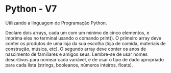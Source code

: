 # Python - V7
Utilizando a linguagem de Programação Python. 

Declare dois arrays, cada um com um mínimo de cinco elementos, e imprima eles no terminal usando o comando print(). O primeiro array deve conter os produtos de uma loja da sua escolha (loja de comida, materiais de construção, música, etc). O segundo array deve conter os anos de nascimento de familiares e amigos seus. Lembre-se de usar nomes descritivos para nomear cada variável, e de usar o tipo de dado apropriado para cada lista (strings, booleanos, números inteiros, floats). 
